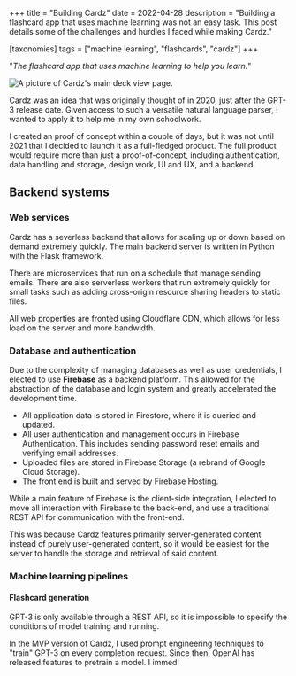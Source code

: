 +++
title = "Building Cardz"
date = 2022-04-28
description = "Building a flashcard app that uses machine learning was not an easy task. This post details some of the challenges and hurdles I faced while making Cardz."

[taxonomies]
tags = ["machine learning", "flashcards", "cardz"]
+++

"_The flashcard app that uses machine learning to help you learn._"

![A picture of Cardz's main deck view page.](deck.png)

Cardz was an idea that was originally thought of in 2020, just after the GPT-3 release date. Given access to such a versatile natural language parser, I wanted to apply it to help me in my own schoolwork.

I created an proof of concept within a couple of days, but it was not until 2021 that I decided to launch it as a full-fledged product. The full product would require more than just a proof-of-concept, including authentication, data handling and storage, design work, UI and UX, and a backend.

Backend systems
---------------

### Web services

Cardz has a severless backend that allows for scaling up or down based on demand extremely quickly. The main backend server is written in Python with the Flask framework.

There are microservices that run on a schedule that manage sending emails. There are also serverless workers that run extremely quickly for small tasks such as adding cross-origin resource sharing headers to static files.

All web properties are fronted using Cloudflare CDN, which allows for less load on the server and more bandwidth.

### Database and authentication

Due to the complexity of managing databases as well as user credentials, I elected to use **Firebase** as a backend platform. This allowed for the abstraction of the database and login system and greatly accelerated the development time.

*   All application data is stored in Firestore, where it is queried and updated.
*   All user authentication and management occurs in Firebase Authentication. This includes sending password reset emails and verifying email addresses.
*   Uploaded files are stored in Firebase Storage (a rebrand of Google Cloud Storage).
*   The front end is built and served by Firebase Hosting.

While a main feature of Firebase is the client-side integration, I elected to move all interaction with Firebase to the back-end, and use a traditional REST API for communication with the front-end.

This was because Cardz features primarily server-generated content instead of purely user-generated content, so it would be easiest for the server to handle the storage and retrieval of said content.

### Machine learning pipelines

#### Flashcard generation

GPT-3 is only available through a REST API, so it is impossible to specify the conditions of model training and running.

In the MVP version of Cardz, I used prompt engineering techniques to "train" GPT-3 on every completion request. Since then, OpenAI has released features to pretrain a model. I immedi
